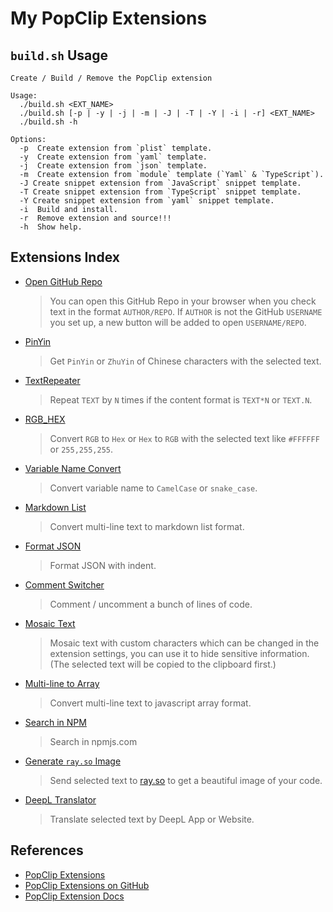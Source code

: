 # My PopClip Extensions

## `build.sh` Usage

```
Create / Build / Remove the PopClip extension

Usage:
  ./build.sh <EXT_NAME>
  ./build.sh [-p | -y | -j | -m | -J | -T | -Y | -i | -r] <EXT_NAME>
  ./build.sh -h

Options:
  -p  Create extension from `plist` template.
  -y  Create extension from `yaml` template.
  -j  Create extension from `json` template.
  -m  Create extension from `module` template (`Yaml` & `TypeScript`).
  -J Create snippet extension from `JavaScript` snippet template.
  -T Create snippet extension from `TypeScript` snippet template.
  -Y Create snippet extension from `yaml` snippet template.
  -i  Build and install.
  -r  Remove extension and source!!!
  -h  Show help.
```

## Extensions Index

- [Open GitHub Repo][ext1]

  > You can open this GitHub Repo in your browser when you check text in the
  > format `AUTHOR/REPO`. If `AUTHOR` is not the GitHub `USERNAME` you set up, a
  > new button will be added to open `USERNAME/REPO`.

- [PinYin][ext2]

  > Get `PinYin` or `ZhuYin` of Chinese characters with the selected text.

- [TextRepeater][ext3]

  > Repeat `TEXT` by `N` times if the content format is `TEXT*N` or `TEXT.N`.

- [RGB_HEX][ext4]

  > Convert `RGB` to `Hex` or `Hex` to `RGB` with the selected text like
  > `#FFFFFF` or `255,255,255`.

- [Variable Name Convert][ext5]

  > Convert variable name to `CamelCase` or `snake_case`.

- [Markdown List][ext6]

  > Convert multi-line text to markdown list format.

- [Format JSON][ext7]

  > Format JSON with indent.

- [Comment Switcher][ext8]

  > Comment / uncomment a bunch of lines of code.

- [Mosaic Text][ext9]

  > Mosaic text with custom characters which can be changed in the extension
  > settings, you can use it to hide sensitive information. (The selected text
  > will be copied to the clipboard first.)

- [Multi-line to Array][ext10]

  > Convert multi-line text to javascript array format.

- [Search in NPM][ext11]

  > Search in npmjs.com

- [Generate `ray.so` Image][ext12]

  > Send selected text to [ray.so](https://ray.so) to get a beautiful image of
  > your code.

- [DeepL Translator][ext13]

  > Translate selected text by DeepL App or Website.

## References

- [PopClip Extensions][popext-website]
- [PopClip Extensions on GitHub][popext-github]
- [PopClip Extension Docs][docs]

[ext1]: https://github.com/dofy/PopClip-Extensions/raw/master/dist/OpenGitHubRepo.popclipextz
[ext2]: https://github.com/dofy/PopClip-Extensions/raw/master/dist/PinYin.popclipextz
[ext3]: https://github.com/dofy/PopClip-Extensions/raw/master/dist/TextRepeater.popclipextz
[ext4]: https://github.com/dofy/PopClip-Extensions/raw/master/dist/RGB_HEX.popclipextz
[ext5]: https://github.com/dofy/PopClip-Extensions/raw/master/dist/VarNameConvert.popclipextz
[ext6]: https://github.com/dofy/PopClip-Extensions/raw/master/dist/MarkdownList.popclipextz
[ext7]: https://github.com/dofy/PopClip-Extensions/raw/master/dist/FormatJSON.popclipextz
[ext8]: https://github.com/dofy/PopClip-Extensions/raw/master/dist/CommentSwitcher.popclipextz
[ext9]: https://github.com/dofy/PopClip-Extensions/raw/master/dist/MosaicText.popclipextz
[ext10]: https://github.com/dofy/PopClip-Extensions/raw/master/dist/MultiLine2Array.popclipextz
[ext11]: https://github.com/dofy/PopClip-Extensions/raw/master/dist/Search-in-NPM.popcliptxt
[ext12]: https://github.com/dofy/PopClip-Extensions/raw/master/dist/ray.so.popclipextz
[ext13]: https://github.com/dofy/PopClip-Extensions/raw/master/dist/DeepLTranslator.popclipextz
[popext-website]: https://www.popclip.app/extensions/
[popext-github]: https://github.com/pilotmoon/PopClip-Extensions
[docs]: https://www.popclip.app/dev/
